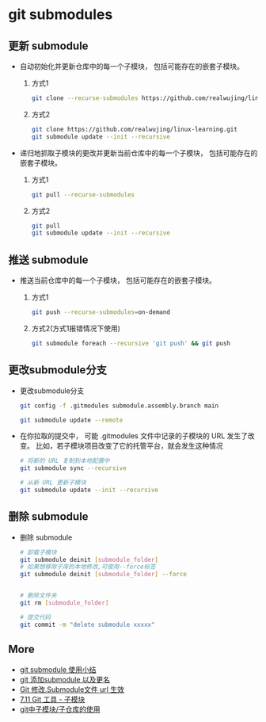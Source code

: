 # git submodules

## 更新 submodule

- 自动初始化并更新仓库中的每一个子模块， 包括可能存在的嵌套子模块。

    1. 方式1

        ```bash
        git clone --recurse-submodules https://github.com/realwujing/linux-learning.git
        ```

    2. 方式2

        ```bash
        git clone https://github.com/realwujing/linux-learning.git
        git submodule update --init --recursive
        ```

- 递归地抓取子模块的更改并更新当前仓库中的每一个子模块， 包括可能存在的嵌套子模块。

    1. 方式1

        ```bash
        git pull --recurse-submodules
        ```

    2. 方式2

        ```bash
        git pull
        git submodule update --init --recursive
        ```

## 推送 submodule

- 推送当前仓库中的每一个子模块， 包括可能存在的嵌套子模块。

    1. 方式1

        ```bash
        git push --recurse-submodules=on-demand
        ```

    2. 方式2(方式1报错情况下使用)

        ```bash
        git submodule foreach --recursive 'git push' && git push
        ```

## 更改submodule分支

- 更改submodule分支

    ```bash
    git config -f .gitmodules submodule.assembly.branch main
    ```

    ```bash
    git submodule update --remote
    ```

- 在你拉取的提交中， 可能 .gitmodules 文件中记录的子模块的 URL 发生了改变。 比如，若子模块项目改变了它的托管平台，就会发生这种情况

    ```bash
    # 将新的 URL 复制到本地配置中
    git submodule sync --recursive
    ```

    ```bash
    # 从新 URL 更新子模块
    git submodule update --init --recursive
    ```

## 删除 submodule

- 删除 submodule

    ```bash
    # 卸载子模块
    git submodule deinit [submodule_folder]
    # 如果想移除子库的本地修改,可使用--force标签
    git submodule deinit [submodule_folder] --force


    # 删除文件夹
    git rm [submodule_folder]

    # 提交代码
    git commit -m "delete submodule xxxxx"

    ```

## More

- [git submodule 使用小结](https://www.jianshu.com/p/f8a55b972972/)
- [git 添加submodule 以及更名](https://www.cnblogs.com/hustcpp/p/13092625.html)
- [Git 修改.Submodule文件 url 生效](https://blog.csdn.net/weixin_45115705/article/details/104303730)
- [7.11 Git 工具 - 子模块](https://git-scm.com/book/zh/v2/Git-%E5%B7%A5%E5%85%B7-%E5%AD%90%E6%A8%A1%E5%9D%97)
- [git中子模块/子仓库的使用](https://blog.csdn.net/weixin_43455581/article/details/120174578)
